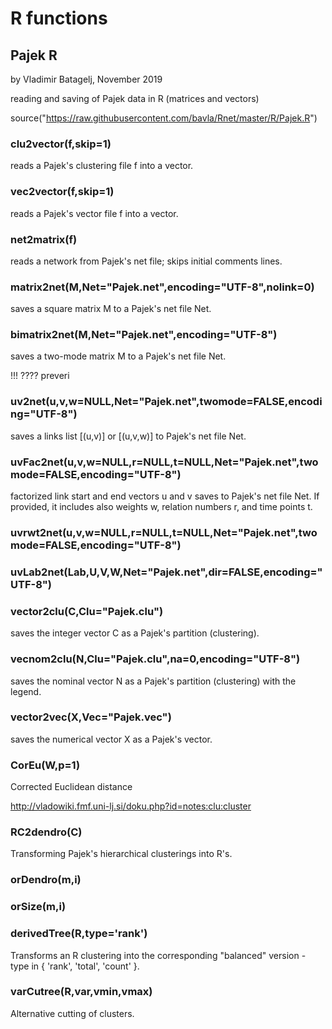 # R functions

## Pajek R

 by Vladimir Batagelj, November 2019

reading and saving of Pajek data in R (matrices and vectors)

 source("https://raw.githubusercontent.com/bavla/Rnet/master/R/Pajek.R")


### clu2vector(f,skip=1)

reads a Pajek's clustering file f into a vector.


### vec2vector(f,skip=1)

reads a Pajek's vector file f into a vector.

### net2matrix(f)

reads a network from Pajek's net file; skips initial comments lines.


### matrix2net(M,Net="Pajek.net",encoding="UTF-8",nolink=0)

saves a square matrix M to a Pajek's net file Net.

### bimatrix2net(M,Net="Pajek.net",encoding="UTF-8")

saves a two-mode matrix M to a Pajek's net file Net.

!!! ???? preveri
### uv2net(u,v,w=NULL,Net="Pajek.net",twomode=FALSE,encoding="UTF-8")

saves a links list [(u,v)] or [(u,v,w)]  to Pajek's net file Net.


### uvFac2net(u,v,w=NULL,r=NULL,t=NULL,Net="Pajek.net",twomode=FALSE,encoding="UTF-8")

factorized link start and end vectors u and v  saves to Pajek's net file Net. If provided, it includes also weights w, relation numbers r, and time points t.

### uvrwt2net(u,v,w=NULL,r=NULL,t=NULL,Net="Pajek.net",twomode=FALSE,encoding="UTF-8")

### uvLab2net(Lab,U,V,W,Net="Pajek.net",dir=FALSE,encoding="UTF-8")

### vector2clu(C,Clu="Pajek.clu")

saves the integer vector C as a Pajek's partition (clustering).

### vecnom2clu(N,Clu="Pajek.clu",na=0,encoding="UTF-8")

saves the nominal vector N as a Pajek's partition (clustering) with the legend.

### vector2vec(X,Vec="Pajek.vec")

saves the numerical vector X as a Pajek's vector.



### CorEu(W,p=1)

Corrected Euclidean distance

http://vladowiki.fmf.uni-lj.si/doku.php?id=notes:clu:cluster

### RC2dendro(C)

Transforming Pajek's hierarchical clusterings into R's.

### orDendro(m,i)

### orSize(m,i) 

### derivedTree(R,type='rank')

Transforms an R clustering into the corresponding "balanced" version -
type in { 'rank', 'total', 'count' }.

### varCutree(R,var,vmin,vmax)

Alternative cutting of clusters.
